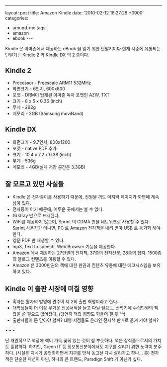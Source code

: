 ---
layout: post
title: Amazon Kindle
date: '2010-02-12 16:27:28 +0900'
categories:
- around-me
tags:
- amazon
- ebook
--- 

Kindle 은 아마존에서 제공하는 eBook 을 읽기 위한 단말기이다.현재 시중에 유통되는 단말기는 Kindle 2 와 Kindle DX 의 2 종이다.
 
## Kindle 2

- Processor - Freescale ARM11 532MHz
- 화면크기 - 6인치, 600x800
- 포맷 - DRM이 탑재된 아마존 독자 포맷인 AZW, TXT
- 크기 - 8 x 5 x 0.36 (inch)
- 무게 - 292g
- 메모리 - 2GB (Samsung moviNand)

## Kindle DX

- 화면크기 - 9.7인치, 800x1200
- 포맷 - native PDF 추가
- 크기 - 10.4 x 7.2 x 0.38 (inch)
- 무게 - 536g
- 메모리 - 4GB(실제 저장 공간은 3.3GB)

## 잘 모르고 있던 사실들

- Kindle 은 전자종이를 사용하기 때문에, 전원을 꺼도 마지막 페이지가 화면에 계속 남아 있다.
- 전자종이 이기 때문에, 어두운 곳에서는 볼 수 없다.
- 16 Gray 만으로 표시된다.
- WiFi를 제공하지 않으며, Sprint 의 CDMA 만을 네트워크로 사용할 수 있다. Sprint 사용자가 아니면, PC 로 Amazon 전자책을 내려 받아 USB 로 동기화 해야 한다.
- 영문 PDF 만 재생할 수 있다.
- mp3, Text to speech, Web Browser 기능을 제공한다.
- Amazon 에서 제공하는 27만권의 전자책, 37종의 전자신문, 28종의 잡지, 1500종의 블로그 컨텐츠를 이용할 수 있다.
- Amazon 은 3000만권의 책에 대한 판권과 컨텐츠 유통에 대한 에코시스템을 보유하고 있다.

## Kindle 이 출판 시장에 미칠 영향

- 혹자는 활자의 발명에 견주어 제 2의 출판 혁명이라고 한다.
- 대학생들이 더 이상 무거운 전공서적을 들고 다닐 필요도, 신학기에 수십만원의 책값을 쓸 필요도 없어졌다. (당연히 책값 삥땅도 힘들어 질 듯 ^^)
- 출판사들이 문 닫아야 할까? 대형 서점들도 온라인 전자책 판매로 옮겨 가야 할까?

<div class="spacer">• • •</div>

난 개인적으로 책장에 책이 가득 꽂혀 있는 것이 참 뿌듯하다. 책은 장식품으로서의 가치도 훌륭하다. 하지만, Green IT 등 정보통신분야에서도 지구를 살리기 위한 노력이 분주하다. (사실은 지네가 공업화하면서 지구를 망쳐 놓고선 다시 살리자고 하나... 훗) 전자책은 단순한 패션이 아닌, 하나의 큰 트렌드, Paradign Shift 가 아닌가 싶다.
